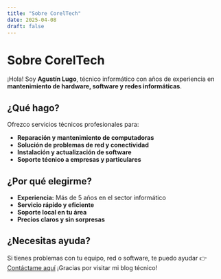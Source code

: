 ```yaml
---
title: "Sobre CorelTech"
date: 2025-04-08
draft: false
---
```


# Sobre CorelTech

¡Hola! Soy **Agustín Lugo**, técnico informático con años de experiencia en **mantenimiento de hardware, software y redes informáticas**.

## ¿Qué hago?

Ofrezco servicios técnicos profesionales para:
- **Reparación y mantenimiento de computadoras**
- **Solución de problemas de red y conectividad**
- **Instalación y actualización de software**
- **Soporte técnico a empresas y particulares**

## ¿Por qué elegirme?

- **Experiencia:** Más de 5 años en el sector informático
- **Servicio rápido y eficiente**
- **Soporte local en tu área**
- **Precios claros y sin sorpresas**

## ¿Necesitas ayuda?

Si tienes problemas con tu equipo, red o software, te puedo ayudar 
👉 [Contáctame aquí](/contacto/)
¡Gracias por visitar mi blog técnico!
